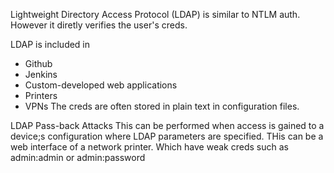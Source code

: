 Lightweight Directory Access Protocol (LDAP) is similar to NTLM auth. However it diretly verifies the user's creds.

LDAP is included in
- Github
- Jenkins
- Custom-developed web applications
- Printers
- VPNs
The creds are often stored in plain text in configuration files.

LDAP Pass-back Attacks
This can be performed when access is gained to a device;s configuration where LDAP parameters are specified. THis can be a web interface of a network printer. Which have weak creds such as admin:admin or admin:password